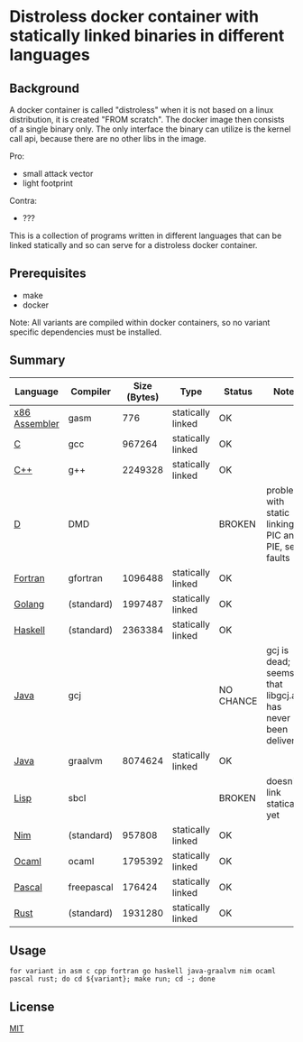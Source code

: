 # Distroless docker container with statically linked binaries in different languages

## Background
A docker container is called "distroless" when it is not based on a linux distribution, it is created "FROM scratch". The docker image then consists of a single binary only. The only interface the binary can utilize is the kernel call api, because there are no other libs in the image.

Pro:
- small attack vector
- light footprint

Contra:
- ???

This is a collection of programs written in different languages that can be linked statically and so can serve for a distroless docker container.

## Prerequisites
* make
* docker

Note: All variants are compiled within docker containers, so no variant specific dependencies must be installed.

## Summary

| Language  | Compiler | Size (Bytes) | Type | Status | Notes |   
|-----------|------|------|------|------|-------|
| [x86 Assembler](./asm) | gasm | 776  | statically linked | OK |       |
| [C](./c)  |  gcc |967264 | statically linked | OK |       |
| [C++](./cpp) | g++ | 2249328 | statically linked | OK |       |
| [D](./d) | DMD |  | | BROKEN | problems with static linking, PIC and PIE, seg faults |
| [Fortran](./fortran) | gfortran | 1096488 | statically linked | OK |       |
| [Golang](./go) | (standard) | 1997487 | statically linked | OK |       |
| [Haskell](./haskell) | (standard) | 2363384 | statically linked | OK |       |
| [Java](./java) | gcj |  | | NO CHANCE | gcj is dead; seems that libgcj.a has never been delivered |
| [Java](./java-graalvm) | graalvm | 8074624 | statically linked | OK | |
| [Lisp](./lisp) | sbcl |  | | BROKEN | doesn't link statically, yet |
| [Nim](./nim) | (standard) | 957808 | statically linked | OK |
| [Ocaml](./ocaml) | ocaml | 1795392 | statically linked | OK |       |
| [Pascal](./pascal) | freepascal | 176424 | statically linked | OK |       |
| [Rust](./rust) | (standard) | 1931280 | statically linked | OK |       |

## Usage

```
for variant in asm c cpp fortran go haskell java-graalvm nim ocaml pascal rust; do cd ${variant}; make run; cd -; done
```

## License
[MIT](./license.txt)
